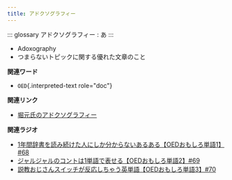 ```yaml
---
title: アドクソグラフィー
---
```


::: glossary
アドクソグラフィー : あ
:::

-   Adoxography
-   つまらないトピックに関する優れた文章のこと

**関連ワード**

-   `OED`{.interpreted-text role="doc"}

**関連リンク**

-   [堀元氏のアドクソグラフィー](https://note.com/kenhori2)

**関連ラジオ**

-   [1年間辞書を読み続けた人にしか分からないあるある【OEDおもしろ単語1】#68](https://www.youtube.com/watch?v=b5-G9dzdLzI)
-   [ジャルジャルのコントは1単語で表せる【OEDおもしろ単語2】#69]()
-   [説教おじさんスイッチが反応しちゃう英単語【OEDおもしろ単語3】#70](https://www.youtube.com/watch?v=-d742iuB7L0)
